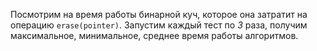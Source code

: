 Посмотрим на время работы бинарной куч, которое она затратит на операцию `erase(pointer)`. Запустим каждый тест по *3* раза, получим максимальное, минимальное, среднее время работы алгоритмов.

